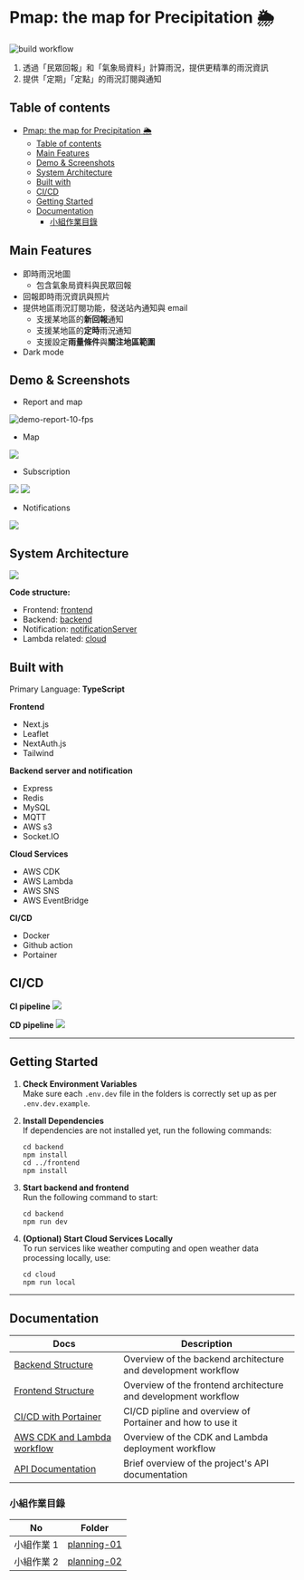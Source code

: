 # Pmap: the map for Precipitation 🌦️


![build workflow](https://github.com/nccu-cloud-native-group6/pmap/actions/workflows/build.yml/badge.svg)


1. 透過「民眾回報」和「氣象局資料」計算雨況，提供更精準的雨況資訊
2. 提供「定期」「定點」的雨況訂閱與通知


## Table of contents
- [Pmap: the map for Precipitation 🌦️](#pmap-the-map-for-precipitation-️)
  - [Table of contents](#table-of-contents)
  - [Main Features](#main-features)
  - [Demo \& Screenshots](#demo--screenshots)
  - [System Architecture](#system-architecture)
  - [Built with](#built-with)
  - [CI/CD](#cicd)
  - [Getting Started](#getting-started)
  - [Documentation](#documentation)
    - [小組作業目錄](#小組作業目錄)


## Main Features

- 即時雨況地圖
  - 包含氣象局資料與民眾回報
- 回報即時雨況資訊與照片
- 提供地區雨況訂閱功能，發送站內通知與 email
  - 支援某地區的**新回報**通知
  - 支援某地區的**定時**雨況通知
  - 支援設定**雨量條件**與**關注地區範圍**
- Dark mode

## Demo & Screenshots

- Report and map

![demo-report-10-fps](https://github.com/user-attachments/assets/962b608c-d225-48a0-a0a2-ac6d7961d3d8)

- Map
  
![](./docs/images/screenshot_map.png)

- Subscription

![](./docs/images/screenshot_subscribe_1.png)
![](./docs/images/screenshot_subscribe_2.png)

- Notifications

![](./docs/images/screenshot_notif.png)

## System Architecture

![](docs/images/system_arch.png)

**Code structure:**
- Frontend: [frontend](./frontend)
- Backend: [backend](./backend)
- Notification: [notificationServer](./notificationServer/)
- Lambda related: [cloud](./cloud/)

## Built with

Primary Language: **TypeScript**

**Frontend**
- Next.js
- Leaflet
- NextAuth.js
- Tailwind

**Backend server and notification**
- Express
- Redis
- MySQL
- MQTT
- AWS s3
- Socket.IO

**Cloud Services**
- AWS CDK
- AWS Lambda
- AWS SNS
- AWS EventBridge

**CI/CD**
- Docker
- Github action
- Portainer

## CI/CD 

**CI pipeline**
![](./docs/images/ci_pipeline.png)

**CD pipeline**
![](./docs/images/cd_pipeline.png)

---

## Getting Started

1. **Check Environment Variables**  
   Make sure each `.env.dev` file in the folders is correctly set up as per `.env.dev.example`.

2. **Install Dependencies**  
   If dependencies are not installed yet, run the following commands:
    ```shell
    cd backend
    npm install
    cd ../frontend
    npm install
    ```

3. **Start backend and frontend**  
   Run the following command to start:
    ```shell
    cd backend
    npm run dev
    ```

4. **(Optional) Start Cloud Services Locally**  
   To run services like weather computing and open weather data processing locally, use:
    ```shell
    cd cloud
    npm run local
    ```


---

## Documentation

| Docs                                          | Description                                                    |
| --------------------------------------------- | -------------------------------------------------------------- |
| [Backend Structure](docs/backend_structure.md) | Overview of the backend architecture and development workflow      |
| [Frontend Structure](docs/frontend_struture.md) | Overview of the frontend architecture and development workflow     |
| [CI/CD with Portainer](docs/cicd.md)           | CI/CD pipline and overview of Portainer and how to use it    |
| [AWS CDK and Lambda workflow](docs/api_doc.md)          | Overview of the CDK and Lambda deployment workflow |
| [API Documentation](docs/api_doc.md)          | Brief overview of the project's API documentation              |


### 小組作業目錄

| No         | Folder                                    |
| ---------- | ----------------------------------------- |
| 小組作業 1 | [planning-01](docs/planning/planning-01/) |
| 小組作業 2 | [planning-02](docs/planning/planning-02/) |
